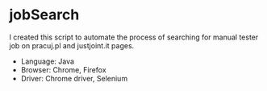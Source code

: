 # jobSearch

I created this script to automate the process of searching for manual tester job on pracuj.pl and justjoint.it pages.

* Language: Java
* Browser: Chrome, Firefox
* Driver: Chrome driver, Selenium
